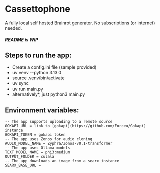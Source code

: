 # Cassettophone
A fully local self hosted Brainrot generator. No subscriptions (or internet) needed.
##### README is WIP
## Steps to run the app:
- Create a config.ini file (sample provided)
- uv venv --python 3.13.0
- source .venv/bin/activate
- uv sync
- uv run main.py
- alternatively*, just python3 main.py


## Environment variables:
```
-- The app supports uploading to a remote source
GOKAPI_URL = link to [gokapi](https://github.com/Forceu/Gokapi) instance
GOKAPI_TOKEN = gokapi token
-- The app uses Zonos for audio cloning
AUDIO_MODEL_NAME = Zyphra/Zonos-v0.1-transformer
-- The app uses Ollama models
TEXT_MODEL_NAME = phi3:medium
OUTPUT_FOLDER = culala
-- The app downloads an image from a searx instance
SEARX_BASE_URL =
```
